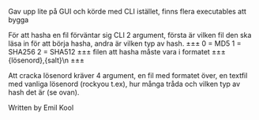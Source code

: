 Gav upp lite på GUI och körde med CLI istället, finns flera executables att bygga

För att hasha en fil förväntar sig CLI 2 argument, första är vilken fil den ska läsa in för att börja hasha, andra är vilken typ av hash.
±±±
0 = MD5
1 = SHA256
2 = SHA512
±±±
filen att hasha måste vara i formatet 
±±±
{lösenord},{salt}\n
±±±

Att cracka lösenord kräver 4 argument, en fil med formatet över, en textfil med vanliga lösenord (rockyou t.ex), hur många tråda och vilken typ av hash det är (se ovan).

Written by Emil Kool
